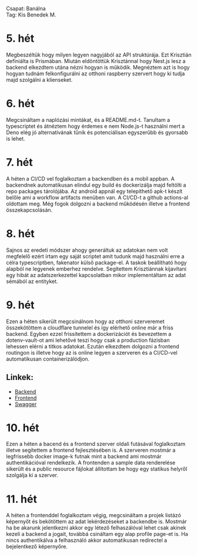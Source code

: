 Csapat: Banálna \
Tag: Kis Benedek M.

# 5. hét
Megbeszéltük hogy milyen legyen nagyjából az API struktúrája. Ezt Krisztián definiálta is Prismában. Miután eldöntöttük Krisztánnal hogy Nest.js lesz a backend elkezdtem utána nézni hogyan is működik. Megnéztem azt is hogy hogyan tudnám felkonfigurálni az otthoni raspberry szervert hogy ki tudja majd szolgálni a klienseket.

# 6. hét
Megcsináltam a naplózási mintákat, és a README.md-t. Tanultam a typescriptet és átnéztem hogy érdemes e nem Node.js-t használni mert a Deno elég jó alternatívának tűnik és potenciálisan egyszerűbb és gyorsabb is lehet.

# 7. hét
A héten a CI/CD vel foglalkoztam a backendben és a mobil appban. A backendnek automatikusan elindul egy build és dockerizálja majd feltölti a repo packages tárolójába. Az android appnál egy telepíthető apk-t készít belőle ami a workflow artifacts menüben van. A CI/CD-t a github actions-al oldottam meg. Még fogok dolgozni a backend működésén illetve a frontend összekapcsolásán.

# 8. hét
Sajnos az eredeti módszer ahogy generáltuk az adatokan nem volt megfelelő ezért írtam egy saját scriptet amit tudunk majd használni erre a célra typescriptben, fakenator külső package-el. A taskok beállítható hogy alapból ne legyenek emberhez rendelve. Segítettem Krisztiánnak kijavítani egy hibát az adatszerkezettel  kapcsolatban mikor implementáltam az adat sémából az entityket.

# 9. hét
Ezen a héten sikerült megcsinálnom hogy az otthoni szerveremet összekötöttem a cloudflare tunnelel és így elérhető online már a friss backend. Egyben ezzel frissítettem a dockerizációt és bevezettem a dotenv-vault-ot ami lehetővé teszi hogy csak a production fázisban lehessen elérni a titkos adatokat. Ezután elkezdtem dolgozni a frontend routingon is illetve hogy az is online legyen a szerveren és a CI/CD-vel automatikusan containerizálódjon.

## Linkek:
- [Backend](https://banalna.afkfish.com/api)
- [Frontend](https://banalna.afkfish.com/)
- [Swagger](https://banalna.afkfish.com/swagger)

# 10. hét
Ezen a héten a bacend és a frontend szerver oldali futásával foglalkoztam illetve segítettem a frontend fejlesztésében is. A szerveren mostmár a legfrissebb docker image-k futnak mint a backend ami mostmár authentikációval rendelkezik. A frontenden a sample data renderelése sikerült és a public resource fájlokat állítottam be hogy egy statikus helyről szolgálja ki a szerver.

# 11. hét
A héten a frontenddel foglalkoztam végig, megcsináltam a projek listázó képernyőt és bekötöttem az adat lekérdezéseket a backendbe is. Mostmár ha be akarunk jelentkezni akkor egy létező felhaszálóval lehet csak akinek kezeli a backend a jogait, továbbá csináltam egy alap profile page-et is. Ha nincs authentikálva a felhasználó akkor automatikusan redirectel a bejelentkező képernyőre.